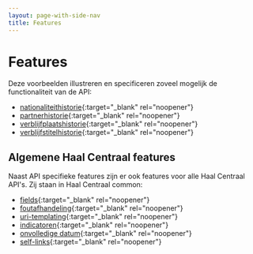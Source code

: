 ```yaml
---
layout: page-with-side-nav
title: Features
---
```

# Features
Deze voorbeelden illustreren en specificeren zoveel mogelijk de functionaliteit van de API:

- [nationaliteithistorie](https://github.com/VNG-Realisatie/Haal-Centraal-BRP-historie-bevragen/blob/master/features/nationaliteithistorie.feature){:target="_blank" rel="noopener"}
- [partnerhistorie](https://github.com/VNG-Realisatie/Haal-Centraal-BRP-historie-bevragen/blob/master/features/partnerhistorie.feature){:target="_blank" rel="noopener"}
- [verblijfplaatshistorie](https://github.com/VNG-Realisatie/Haal-Centraal-BRP-historie-bevragen/blob/master/features/verblijfplaatshistorie.feature){:target="_blank" rel="noopener"}
- [verblijfstitelhistorie](https://github.com/VNG-Realisatie/Haal-Centraal-BRP-historie-bevragen/blob/master/features/verblijfstitelhistorie.feature){:target="_blank" rel="noopener"}

## Algemene Haal Centraal features
Naast API specifieke features zijn er ook features voor alle Haal Centraal API's. Zij staan in Haal Centraal common:
- [fields](https://github.com/VNG-Realisatie/Haal-Centraal-common/blob/master/features/fields.feature){:target="_blank" rel="noopener"}
- [foutafhandeling](https://github.com/VNG-Realisatie/Haal-Centraal-common/blob/master/features/foutafhandeling.feature){:target="_blank" rel="noopener"}
- [uri-templating](https://github.com/VNG-Realisatie/Haal-Centraal-common/blob/master/features/uri-templating.feature){:target="_blank" rel="noopener"}
- [indicatoren](https://github.com/VNG-Realisatie/Haal-Centraal-common/blob/master/features/indicatoren.feature){:target="_blank" rel="noopener"}
- [onvolledige datum](https://github.com/VNG-Realisatie/Haal-Centraal-common/blob/master/features/onvolledige_datum.feature){:target="_blank" rel="noopener"}
- [self-links](https://github.com/VNG-Realisatie/Haal-Centraal-common/blob/master/features/self-links.feature){:target="_blank" rel="noopener"}

